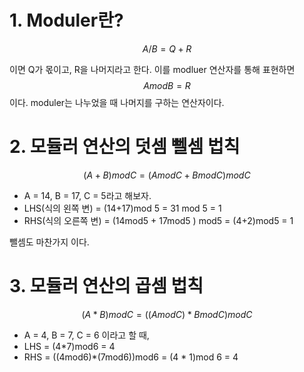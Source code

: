 # 1. Moduler란? 

$$
A/B = Q + R
$$

이면 Q가 몫이고, R을 나머지라고 한다. 이를 modluer 연산자를 통해 표현하면 
$$
A mod B = R
$$
이다. moduler는 나누었을 때 나머지를 구하는 연산자이다. 

# 2. 모듈러 연산의 덧셈 뻴셈 법칙

$$
(A + B) mod C = (AmodC + BmodC)mod C
$$

- A = 14, B = 17, C = 5라고 해보자.
- LHS(식의 왼쪽 변) = (14+17)mod 5 = 31 mod 5 = 1
- RHS(식의 오른쪽 변) = (14mod5 + 17mod5 ) mod5 = (4+2)mod5 = 1

뺄셈도 마찬가지 이다. 

# 3. 모듈러 연산의 곱셈 법칙 

$$
(A*B)modC = ((AmodC)*BmodC)modC
$$

- A = 4, B = 7, C = 6 이라고 할 때, 
- LHS = (4*7)mod6 = 4
- RHS = ((4mod6)*(7mod6))mod6 = (4 * 1)mod 6 = 4